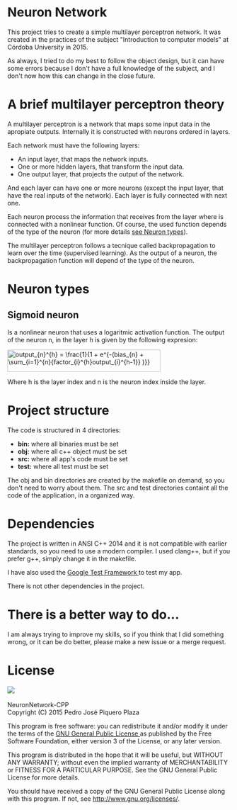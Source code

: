 # Neuron Network
This project tries to create a simple multilayer perceptron network. It was created in the
practices of the subject "Introduction to computer models" at Córdoba University in 2015.

As always, I tried to do my best to follow the object design, but it can have some errors because 
I don't have a full knowledge of the subject, and I don't now how this can change in the 
close future.

# A brief multilayer perceptron theory
A multilayer perceptron is a network that maps some input data in the apropiate outputs. Internally
it is constructed with neurons ordered in layers.

Each network must have the following layers:
- An input layer, that maps the network inputs.
- One or more hidden layers, that transform the input data.
- One output layer, that projects the output of the network.

And each layer can have one or more neurons (except the input layer, that have the real inputs of
the network). Each layer is fully connected with next one.

Each neuron process the information that receives from the layer where is connected with a nonlinear
function. Of course, the used function depends of the type of the neuron (for more details
<a href="https://github.com/PracticasUCO/NeuronNetwork-CPP/tree/readme-update#neuron-types">see Neuron types</a>).

The multilayer perceptron follows a tecnique called backpropagation to learn over the time (supervised learning).
As the output of a neuron, the backpropagation function will depend of the type of the neuron.

# Neuron types
## Sigmoid neuron
Is a nonlinear neuron that uses a logaritmic activation function. The output of the neuron n, in
the layer h is given by the following expresion:

<img src="http://www.sciweavers.org/tex2img.php?eq=output_%7Bn%7D%5E%7Bh%7D%20%3D%20%5Cfrac%7B1%7D%7B1%20%2B%20e%5E%7B-%28bias_%7Bn%7D%20%2B%20%5Csum_%7Bi%3D1%7D%5E%7Bn%7D%7Bfactor_%7Bi%7D%5E%7Bh%7Doutput_%7Bi%7D%5E%7Bh-1%7D%7D%20%29%7D%7D&bc=White&fc=Black&im=jpg&fs=12&ff=arev&edit=0" align="center" border="0" alt="output_{n}^{h} = \frac{1}{1 + e^{-(bias_{n} + \sum_{i=1}^{n}{factor_{i}^{h}output_{i}^{h-1}} )}}" width="346" height="50" />

Where h is the layer index and n is the neuron index inside the layer.

# Project structure
The code is structured in 4 directories:
- <strong>bin:</strong> where all binaries must be set
- <strong>obj:</strong> where all c++ object must be set
- <strong>src:</strong> where all app's code must be set
- <strong>test:</strong> where all test must be set

The obj and bin directories are created by the makefile on demand, so you don't need to worry
about them. The src and test directories containt all the code of the application, in a organized
way.

# Dependencies
The project is written in ANSI C++ 2014 and it is not compatible with earlier standards, so you need
to use a modern compiler. I used clang++, but if you prefer g++, simply change it in the makefile.

I have also used the <a href="https://code.google.com/p/googletest/">Google Test Framework </a> to
test my app.

There is not other dependencies in the project.

# There is a better way to do...
I am always trying to improve my skills, so if you think that I did something wrong, or it can
be do better, please make a new issue or a merge request.

# License
<img src="http://www.gnu.org/graphics/gplv3-127x51.png"> </img> <br> <br>
NeuronNetwork-CPP <br>
Copyright (C) 2015  Pedro José Piquero Plaza

This program is free software: you can redistribute it and/or modify
it under the terms of the <a href="http://www.gnu.org/licenses/gpl-3.0.en.html"> GNU General Public License </a> as published by
the Free Software Foundation, either version 3 of the License, or
any later version.

This program is distributed in the hope that it will be useful,
but WITHOUT ANY WARRANTY; without even the implied warranty of
MERCHANTABILITY or FITNESS FOR A PARTICULAR PURPOSE.  See the
GNU General Public License for more details.

You should have received a copy of the GNU General Public License
along with this program.  If not, see <http://www.gnu.org/licenses/>.

